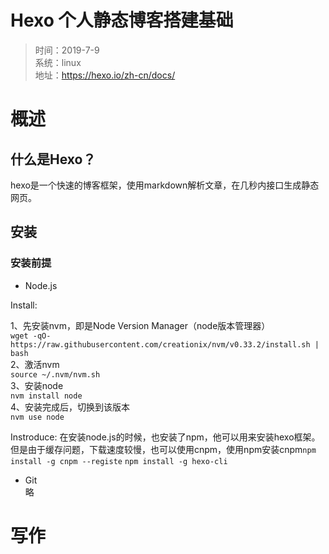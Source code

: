 # Hexo 个人静态博客搭建基础
> 时间：2019-7-9  
系统：linux  
地址：https://hexo.io/zh-cn/docs/
# 概述
## 什么是Hexo？
hexo是一个快速的博客框架，使用markdown解析文章，在几秒内接口生成静态网页。
## 安装
### 安装前提
- Node.js

Install:

1、先安装nvm，即是Node Version Manager（node版本管理器）  
`wget -qO- https://raw.githubusercontent.com/creationix/nvm/v0.33.2/install.sh | bash`  
2、激活nvm  
`source ~/.nvm/nvm.sh`  
3、安装node  
`nvm install node`  
4、安装完成后，切换到该版本  
`nvm use node`  

Instroduce:
在安装node.js的时候，也安装了npm，他可以用来安装hexo框架。但是由于缓存问题，下载速度较慢，也可以使用cnpm，使用npm安装cnpm`npm install -g cnpm --registe`
`npm install -g hexo-cli`  

- Git   
略
# 写作


